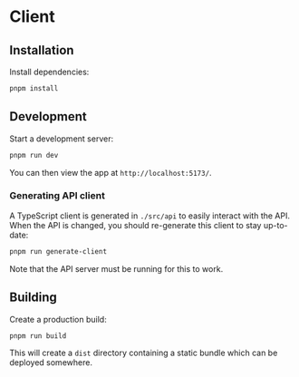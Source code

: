 # Client

## Installation

Install dependencies:

```bash
pnpm install
```

## Development

Start a development server:

```bash
pnpm run dev
```

You can then view the app at `http://localhost:5173/`.

### Generating API client

A TypeScript client is generated in `./src/api` to easily interact with the API. When the API is changed, you should re-generate this client to stay up-to-date:

```bash
pnpm run generate-client
```

Note that the API server must be running for this to work.

## Building

Create a production build:

```bash
pnpm run build
```

This will create a `dist` directory containing a static bundle which can be deployed somewhere.
